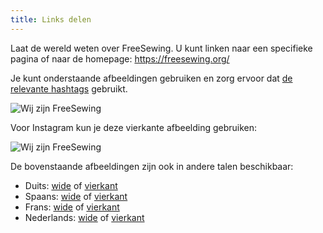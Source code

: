 ```yaml
---
title: Links delen
---
```


Laat de wereld weten over FreeSewing. U kunt linken naar een specifieke pagina of naar de homepage: https://freesewing.org/

Je kunt onderstaande afbeeldingen gebruiken en zorg ervoor dat [de relevante hashtags](/community/hashtags/) gebruikt.

<img src="/share/en.wide.png" alt="Wij zijn FreeSewing" style="max-height: 25vh;" class="shadow" />

Voor Instagram kun je deze vierkante afbeelding gebruiken:

<img src="/share/en.square.png" alt="Wij zijn FreeSewing" style="max-height: 25vh;" class="shadow" />

De bovenstaande afbeeldingen zijn ook in andere talen beschikbaar:

-   Duits: [wide](/share/de.wide.jpg) of [vierkant](/share/de.square.jpg)
-   Spaans: [wide](/share/es.wide.jpg) of [vierkant](/share/es.square.jpg)
-   Frans: [wide](/share/fr.wide.jpg) of [vierkant](/share/fr.square.jpg)
-   Nederlands: [wide](/share/nl.wide.jpg) of [vierkant](/share/nl.square.jpg)
